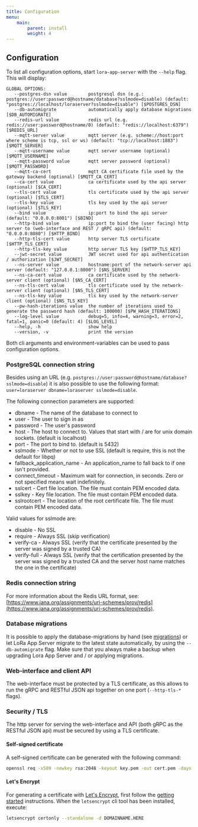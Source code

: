 ```yaml
---
title: Configuration
menu:
    main:
        parent: install
        weight: 4
---
```


## Configuration

To list all configuration options, start `lora-app-server` with the `--help`
flag. This will display:

```
GLOBAL OPTIONS:
   --postgres-dsn value        postgresql dsn (e.g.: postgres://user:password@hostname/database?sslmode=disable) (default: "postgres://localhost/loraserver?sslmode=disable") [$POSTGRES_DSN]
   --db-automigrate            automatically apply database migrations [$DB_AUTOMIGRATE]
   --redis-url value           redis url (e.g. redis://user:password@hostname/0) (default: "redis://localhost:6379") [$REDIS_URL]
   --mqtt-server value         mqtt server (e.g. scheme://host:port where scheme is tcp, ssl or ws) (default: "tcp://localhost:1883") [$MQTT_SERVER]
   --mqtt-username value       mqtt server username (optional) [$MQTT_USERNAME]
   --mqtt-password value       mqtt server password (optional) [$MQTT_PASSWORD]
   --mqtt-ca-cert              mqtt CA certificate file used by the gateway backend (optional) [$MQTT_CA_CERT]
   --ca-cert value             ca certificate used by the api server (optional) [$CA_CERT]
   --tls-cert value            tls certificate used by the api server (optional) [$TLS_CERT]
   --tls-key value             tls key used by the api server (optional) [$TLS_KEY]
   --bind value                ip:port to bind the api server (default: "0.0.0.0:8001") [$BIND]
   --http-bind value           ip:port to bind the (user facing) http server to (web-interface and REST / gRPC api) (default: "0.0.0.0:8080") [$HTTP_BIND]
   --http-tls-cert value       http server TLS certificate [$HTTP_TLS_CERT]
   --http-tls-key value        http server TLS key [$HTTP_TLS_KEY]
   --jwt-secret value          JWT secret used for api authentication / authorization [$JWT_SECRET]
   --ns-server value           hostname:port of the network-server api server (default: "127.0.0.1:8000") [$NS_SERVER]
   --ns-ca-cert value          ca certificate used by the network-server client (optional) [$NS_CA_CERT]
   --ns-tls-cert value         tls certificate used by the network-server client (optional) [$NS_TLS_CERT]
   --ns-tls-key value          tls key used by the network-server client (optional) [$NS_TLS_KEY]
   --pw-hash-iterations value  the number of iterations used to generate the password hash (default: 100000) [$PW_HASH_ITERATIONS]
   --log-level value           debug=5, info=4, warning=3, error=2, fatal=1, panic=0 (default: 4) [$LOG_LEVEL]
   --help, -h                  show help
   --version, -v               print the version
```

Both cli arguments and environment-variables can be used to pass configuration
options.

### PostgreSQL connection string

Besides using an URL (e.g. `postgres://user:password@hostname/database?sslmode=disable`)
it is also possible to use the following format:
`user=loraserver dbname=loraserver sslmode=disable`.

The following connection parameters are supported:

* dbname - The name of the database to connect to
* user - The user to sign in as
* password - The user's password
* host - The host to connect to. Values that start with / are for unix domain sockets. (default is localhost)
* port - The port to bind to. (default is 5432)
* sslmode - Whether or not to use SSL (default is require, this is not the default for libpq)
* fallback_application_name - An application_name to fall back to if one isn't provided.
* connect_timeout - Maximum wait for connection, in seconds. Zero or not specified means wait indefinitely.
* sslcert - Cert file location. The file must contain PEM encoded data.
* sslkey - Key file location. The file must contain PEM encoded data.
* sslrootcert - The location of the root certificate file. The file must contain PEM encoded data.

Valid values for sslmode are:

* disable - No SSL
* require - Always SSL (skip verification)
* verify-ca - Always SSL (verify that the certificate presented by the server was signed by a trusted CA)
* verify-full - Always SSL (verify that the certification presented by the server was signed by a trusted CA and the server host name matches the one in the certificate)

### Redis connection string

For more information about the Redis URL format, see:
[https://www.iana.org/assignments/uri-schemes/prov/redis](https://www.iana.org/assignments/uri-schemes/prov/redis).

### Database migrations

It is possible to apply the database-migrations by hand
(see [migrations](https://github.com/brocaar/lora-app-server/tree/master/migrations))
or let LoRa App Server migrate to the latest state automatically, by using
the `--db-automigrate` flag. Make sure that you always make a backup when
upgrading Lora App Server and / or applying migrations.

### Web-interface and client API

The web-interface must be protected by a TLS certificate, as this allows to
run the gRPC and RESTful JSON api together on one port (`--http-tls-*` flags).

### Security / TLS

The http server for serving the web-interface and API (both gRPC as the
RESTful JSON api) must be secured by using a TLS certificate.

#### Self-signed certificate

A self-signed certificate can be generated with the following command:

```bash
openssl req -x509 -newkey rsa:2048 -keyout key.pem -out cert.pem -days 90 -nodes
```

#### Let's Encrypt

For generating a certificate with [Let's Encrypt](https://letsencrypt.org/),
first follow the [getting started](https://letsencrypt.org/getting-started/)
instructions. When the `letsencrypt` cli tool has been installed, execute:

```bash
letsencrypt certonly --standalone -d DOMAINNAME.HERE 
```

